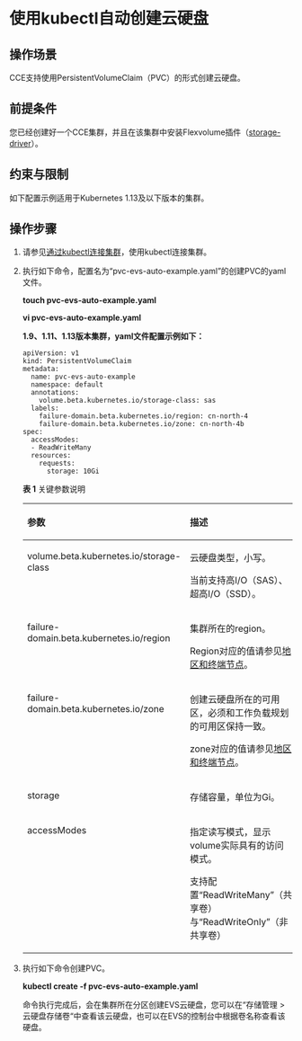 # 使用kubectl自动创建云硬盘<a name="cce_01_0312"></a>

## 操作场景<a name="section16500136145518"></a>

CCE支持使用PersistentVolumeClaim（PVC）的形式创建云硬盘。

## 前提条件<a name="section13181839131510"></a>

您已经创建好一个CCE集群，并且在该集群中安装Flexvolume插件（[storage-driver](storage-driver（系统资源插件-必装）.md)）。

## 约束与限制<a name="section946015116135"></a>

如下配置示例适用于Kubernetes 1.13及以下版本的集群。

## 操作步骤<a name="section15671218115516"></a>

1.  请参见[通过kubectl连接集群](通过kubectl连接集群.md)，使用kubectl连接集群。
2.  执行如下命令，配置名为“pvc-evs-auto-example.yaml”的创建PVC的yaml文件。

    **touch pvc-evs-auto-example.yaml**

    **vi pvc-evs-auto-example.yaml**

    **1.9、1.11、1.13版本集群，yaml文件配置示例如下：**

    ```
    apiVersion: v1
    kind: PersistentVolumeClaim
    metadata:
      name: pvc-evs-auto-example
      namespace: default
      annotations:
        volume.beta.kubernetes.io/storage-class: sas
      labels:
        failure-domain.beta.kubernetes.io/region: cn-north-4
        failure-domain.beta.kubernetes.io/zone: cn-north-4b
    spec:
      accessModes:
      - ReadWriteMany
      resources:
        requests:
          storage: 10Gi
    ```

    **表 1**  关键参数说明

    <a name="table86161748194217"></a>
    <table><thead align="left"><tr id="row761604815426"><th class="cellrowborder" valign="top" width="45.540000000000006%" id="mcps1.2.3.1.1"><p id="p8617104844215"><a name="p8617104844215"></a><a name="p8617104844215"></a>参数</p>
    </th>
    <th class="cellrowborder" valign="top" width="54.459999999999994%" id="mcps1.2.3.1.2"><p id="p5617548174214"><a name="p5617548174214"></a><a name="p5617548174214"></a>描述</p>
    </th>
    </tr>
    </thead>
    <tbody><tr id="row1261764813422"><td class="cellrowborder" valign="top" width="45.540000000000006%" headers="mcps1.2.3.1.1 "><p id="p86174487428"><a name="p86174487428"></a><a name="p86174487428"></a>volume.beta.kubernetes.io/storage-class</p>
    </td>
    <td class="cellrowborder" valign="top" width="54.459999999999994%" headers="mcps1.2.3.1.2 "><p id="p661712486425"><a name="p661712486425"></a><a name="p661712486425"></a>云硬盘类型，小写。</p>
    <p id="p4617124844212"><a name="p4617124844212"></a><a name="p4617124844212"></a>当前支持<span id="cce_01_0255_text112910427219"><a name="cce_01_0255_text112910427219"></a><a name="cce_01_0255_text112910427219"></a>高I/O（SAS）、超高I/O（SSD）</span>。</p>
    </td>
    </tr>
    <tr id="row26171848134218"><td class="cellrowborder" valign="top" width="45.540000000000006%" headers="mcps1.2.3.1.1 "><p id="p8617174874217"><a name="p8617174874217"></a><a name="p8617174874217"></a>failure-domain.beta.kubernetes.io/region</p>
    </td>
    <td class="cellrowborder" valign="top" width="54.459999999999994%" headers="mcps1.2.3.1.2 "><p id="p35531117164317"><a name="p35531117164317"></a><a name="p35531117164317"></a>集群所在的region。</p>
    <p id="p5617448154216"><a name="p5617448154216"></a><a name="p5617448154216"></a>Region对应的值请参见<a href="https://developer.huaweicloud.com/endpoint" target="_blank" rel="noopener noreferrer">地区和终端节点</a>。</p>
    </td>
    </tr>
    <tr id="row13617348184211"><td class="cellrowborder" valign="top" width="45.540000000000006%" headers="mcps1.2.3.1.1 "><p id="p561774810425"><a name="p561774810425"></a><a name="p561774810425"></a>failure-domain.beta.kubernetes.io/zone</p>
    </td>
    <td class="cellrowborder" valign="top" width="54.459999999999994%" headers="mcps1.2.3.1.2 "><p id="p41813230438"><a name="p41813230438"></a><a name="p41813230438"></a>创建云硬盘所在的可用区，必须和工作负载规划的可用区保持一致。</p>
    <p id="p13617114815424"><a name="p13617114815424"></a><a name="p13617114815424"></a>zone对应的值请参见<a href="https://developer.huaweicloud.com/endpoint" target="_blank" rel="noopener noreferrer">地区和终端节点</a>。</p>
    </td>
    </tr>
    <tr id="row861774844217"><td class="cellrowborder" valign="top" width="45.540000000000006%" headers="mcps1.2.3.1.1 "><p id="p461754834215"><a name="p461754834215"></a><a name="p461754834215"></a>storage</p>
    </td>
    <td class="cellrowborder" valign="top" width="54.459999999999994%" headers="mcps1.2.3.1.2 "><p id="p186179486429"><a name="p186179486429"></a><a name="p186179486429"></a>存储容量，单位为Gi。</p>
    </td>
    </tr>
    <tr id="row761774811423"><td class="cellrowborder" valign="top" width="45.540000000000006%" headers="mcps1.2.3.1.1 "><p id="p12617448124215"><a name="p12617448124215"></a><a name="p12617448124215"></a>accessModes</p>
    </td>
    <td class="cellrowborder" valign="top" width="54.459999999999994%" headers="mcps1.2.3.1.2 "><p id="p76171248174211"><a name="p76171248174211"></a><a name="p76171248174211"></a>指定读写模式，显示volume实际具有的访问模式。</p>
    <p id="p2617348184218"><a name="p2617348184218"></a><a name="p2617348184218"></a>支持配置“ReadWriteMany”（共享卷）与“ReadWriteOnly”（非共享卷）</p>
    </td>
    </tr>
    </tbody>
    </table>

3.  执行如下命令创建PVC。

    **kubectl create -f pvc-evs-auto-example.yaml**

    命令执行完成后，会在集群所在分区创建EVS云硬盘，您可以在“存储管理 \> 云硬盘存储卷“中查看该云硬盘，也可以在EVS的控制台中根据卷名称查看该硬盘。


